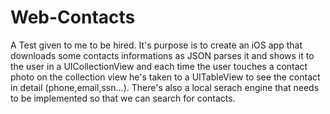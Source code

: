 # Web-Contacts
A Test given to me to be hired. 
It's purpose is to create an iOS app that downloads some contacts informations as JSON
parses it and shows it to the user in a UICollectionView and each time the user touches a contact photo on the collection view
he's taken to a UITableView to see the contact in detail (phone,email,ssn...).
There's also a local serach engine that needs to be implemented so that we can search for contacts.
